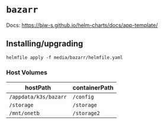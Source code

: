 # `bazarr`

Docs: https://bjw-s.github.io/helm-charts/docs/app-template/

## Installing/upgrading

```shell
helmfile apply -f media/bazarr/helmfile.yaml
```

### Host Volumes

| hostPath              | containerPath |
| --------------------- | ------------- |
| `/appdata/k3s/bazarr` | `/config`     |
| `/storage`            | `/storage`    |
| `/mnt/onetb`          | `/storage2`   |
